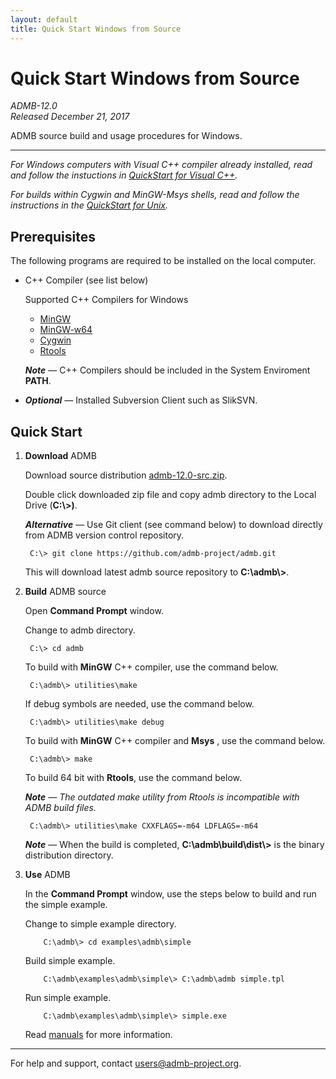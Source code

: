 ```yaml
---
layout: default
title: Quick Start Windows from Source
---
```


Quick Start Windows from Source
===============================

*ADMB-12.0*  
*Released December 21, 2017*  

ADMB source build and usage procedures for Windows.

---

_For Windows computers with Visual C++ compiler already installed, 
read and follow the instuctions in [QuickStart for Visual C++](QuickStartVisualC++.html)._

_For builds within *Cygwin* and *MinGW-Msys* shells, read and follow the
instructions in the [QuickStart for Unix](QuickStartUnix.html)._

Prerequisites
-------------

The following programs are required to be installed on the local computer.

* C++ Compiler (see list below)

  Supported C++ Compilers for Windows

  * [MinGW](http://www.mingw.org/)
  * [MinGW-w64](http://mingw-w64.sourceforge.net/)
  * [Cygwin](http://www.cygwin.org/)
  * [Rtools](http://cran.r-project.org/bin/windows/Rtools/)     

  _**Note**_ &mdash; C++ Compilers should be included in the System Enviroment **PATH**.

* _**Optional**_ &mdash; Installed Subversion Client such as SlikSVN.

Quick Start
-----------

1. **Download** ADMB

   Download source distribution [admb-12.0-src.zip](https://github.com/admb-project/admb/releases/download/admb-12.0/admb-12.0-src.zip).

   Double click downloaded zip file and copy admb directory to the Local Drive (**C:\\>)**.

   _**Alternative**_ &mdash; Use Git client (see command below) to download directly from ADMB version control repository.

        C:\> git clone https://github.com/admb-project/admb.git

   This will download latest admb source repository to **C:\\admb\\>**.

2. **Build** ADMB source

   Open **Command Prompt** window.

   Change to admb directory.

        C:\> cd admb

   To build with **MinGW** C++ compiler, use the command below.

        C:\admb\> utilities\make

   If debug symbols are needed, use the command below.

        C:\admb\> utilities\make debug

   To build with **MinGW** C++ compiler and **Msys** , use the command below.

        C:\admb\> make

   To build 64 bit with **Rtools**, use the command below.

   _**Note** &mdash; The outdated make utility from Rtools is incompatible with ADMB build files._

        C:\admb\> utilities\make CXXFLAGS=-m64 LDFLAGS=-m64

   _**Note**_ &mdash; When the build is completed, **C:\\admb\\build\\dist\\>** is the binary distribution directory.

3. **Use** ADMB
 
   In the **Command Prompt** window, use the steps below to build and run the simple example.
 
   Change to simple example directory.       

           C:\admb\> cd examples\admb\simple

   Build simple example.

           C:\admb\examples\admb\simple\> C:\admb\admb simple.tpl

   Run simple example.

           C:\admb\examples\admb\simple\> simple.exe

   Read [manuals](https://github.com/admb-project/admb/releases/tag/admb-12.0/) for more information.

---
For help and support, contact <users@admb-project.org>.
